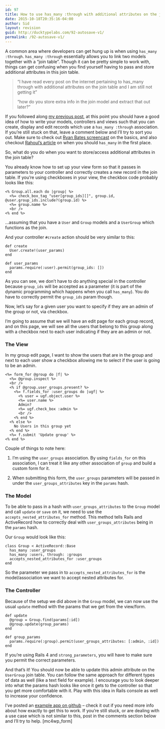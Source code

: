 ```yaml
---
id: 97
title: How to use has_many :through with additional attributes on the join table
date: 2015-10-18T20:35:16-04:00
author: Sid
layout: revision
guid: http://ducktypelabs.com/92-autosave-v1/
permalink: /92-autosave-v1/
---
```

A common area where developers can get hung up is when using `has_many :through`. `has_many :through` essentially allows you to link two models together with a &#8220;join table&#8221;. Though it can be pretty simple to work with, things can get confusing when you find yourself having to pass and store additional attributes in this join table.

> “I have read every post on the internet pertaining to has_many through with additional attributes on the join table and I am still not getting it&#8221;
> 
> “how do you store extra info in the join model and extract that out later?&#8221;

If you followed along [my previous post](http://ducktypelabs.com/how-a-has_many-through-association-works-in-practice/), at this point you should have a good idea of how to write your models, controllers and views such that you can create, display and edit records which use a `has_many :through` association. If you&#8217;re still stuck on that, leave a comment below and I&#8217;ll try to sort you out. Make sure to check out [Ryan Bates screencast](http://railscasts.com/episodes/17-habtm-checkboxes-revised) on the basics, and also checkout [Rahoul&#8217;s article](http://theartandscienceofruby.com/2015/06/23/which-activerecord-association-should-i-use-has-and-belongs-to-many-or-has-many-through/) on when you should `has_many` in the first place.

So, what do you do when you want to store/access additional attributes in the join table?

You already know how to set up your view form so that it passes in parameters to your controller and correctly creates a new record in the join table. If you&#8217;re using checkboxes in your view, the checkbox code probably looks like this:

    <% Group.all.each do |group| %>
      <%= check_box_tag "user[group_ids][]", group.id, @user.group_ids.include?(group.id) %>
      <%= group.name %>
      <br />
    <% end %>
    

&#8230;assuming that you have a `User` and `Group` models and a `UserGroup` which functions as the join.

And your controller `#create` action should be very similar to this:

    def create
      User.create!(user_params)
    end
    
    def user_params
      params.require(:user).permit(group_ids: [])
    end
    

As you can see, we don&#8217;t have to do anything special in the controller because `group_ids` will be accepted as a parameter (it is part of the dynamic programming which happens when you call `has_many`). You do have to correctly permit the `group_ids` param though.

Now, let&#8217;s say for a given user you want to specify if they are an admin of the group or not, via checkbox.

I&#8217;m going to assume that we will have an edit page for each group record, and on this page, we will see all the users that belong to this group along with a checkbox next to each user indicating if they are an admin or not.

### The View

In my group edit page, I want to show the users that are in the group and next to each user show a checkbox allowing me to select if the user is going to be an admin.

    <%= form_for @group do |f| %>
      <%= @group.inspect %>
      <br />
      <% if @group.user_groups.present? %>
        <%= f.fields_for :user_groups do |ugf| %>
          <% user = ugf.object.user %>
          <%= user.name %>
          Admin?
          <%= ugf.check_box :admin %>
          <br />
        <% end %>
      <% else %>
        No Users in this group yet
      <% end %>
      <%= f.submit 'Update group' %>
    <% end %>
    

Couple of things to note here:

1) I&#8217;m using the `user_groups` association. By using `fields_for` on this association, I can treat it like any other association of `group` and build a custom form for it.

2) When submitting this form, the `user_groups` parameters will be passed in under the `user_groups_attributes` key in the `params` hash.

### The Model

To be able to pass in a hash with `user_groups_attributes` to the `Group` model and call `update` or `save` on it, we need to use the `accepts_nested_attributes_for` method. This method tells Rails and ActiveRecord how to correctly deal with `user_groups_attributes` being in the `params` hash.

Our `Group` would look like this:

    class Group < ActiveRecord::Base
      has_many :user_groups
      has_many :users, through: :groups
      accepts_nested_attributes_for :user_groups
    end
    

So the parameter we pass in to `accepts_nested_attributes_for` is the model/association we want to accept nested attributes for.

### The Controller

Because of the setup we did above in the `Group` model, we can now use the usual `update` method with the params that we get from the view/form.

    def update
      @group = Group.find(params[:id])
      @group.update(group_params)
    end
    
    def group_params
      params.require(:group).permit(user_groups_attributes: [:admin, :id])
    end
    

If you&#8217;re using Rails 4 and `strong_parameters`, you will have to make sure you permit the correct parameters.

And that&#8217;s it! You should now be able to update this admin attribute on the `UserGroup` join table. You can follow the same approach for different types of data as well (like a text field for example). I encourage you to look deeper into what the params hash looks like once it gets to the controller so that you get more comfortable with it. Play with this idea in Rails console as well to increase your confidence.

I&#8217;ve posted an [example app on github](https://github.com/sidk/has_many_through_with_additional_attributes) &#8211; check it out if you need more info about how exactly to get this to work. If you&#8217;re still stuck, or are dealing with a use case which is not similar to this, post in the comments section below and I&#8217;ll try to help. [mc4wp_form]